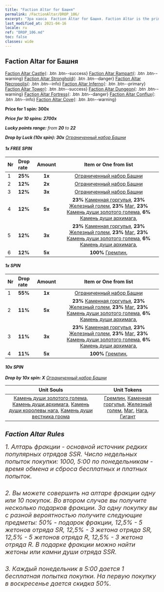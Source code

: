 ```yaml
---
title: "Faction Altar for Башня"
permalink: /FactionAltar/DROP_106/
excerpt: "Эра хаоса  Faction Altar for Башня. Faction Altar is the primary method for obtaining SSR units from the popular faction. Limited to 1,000 purchases each week. The popular faction changes at 05:00 every Monday. Purchase attempts and free purchase attempts will also reset then."
last_modified_at: 2021-04-16
locale: ru
ref: "DROP_106.md"
toc: false
classes: wide
---
```


##  Faction Altar for **Башня**

  [Faction Altar Castle](/ru/FactionAltar/DROP_101/){: .btn .btn--success} [Faction Altar Rampart](/ru/FactionAltar/DROP_102/){: .btn .btn--warning} [Faction Altar Stronghold](/ru/FactionAltar/DROP_103/){: .btn .btn--danger} [Faction Altar Necropolis](/ru/FactionAltar/DROP_104/){: .btn .btn--info} [Faction Altar Inferno](/ru/FactionAltar/DROP_105/){: .btn .btn--primary} [Faction Altar Tower](/ru/FactionAltar/DROP_106/){: .btn .btn--success} [Faction Altar Dungeon](/ru/FactionAltar/DROP_107/){: .btn .btn--warning} [Faction Altar Fortress](/ru/FactionAltar/DROP_108/){: .btn .btn--danger} [Faction Altar Conflux](/ru/FactionAltar/DROP_109/){: .btn .btn--info} [Faction Altar Cove](/ru/FactionAltar/DROP_112/){: .btn .btn--warning} 

  **Price for 1 spin: 300x** <i class="fas fa-gem"/>

  **Price for 10 spins: 2700x** <i class="fas fa-gem"/>

  **Lucky points range:** from **20** to **22**

  **Drop by Luck (10x spin): 30x** [Ограниченный набор Башни](/ru/Items/con_2110/)

####  1x FREE SPIN 

  |    Nr    |  Drop rate  |  Amount   |   Item or One from list  |
  |:---------|:------------|:---------:|:------------------------:|
  | 1 | **25%** | **1x** | [Ограниченный набор Башни](/ru/Items/con_2110/) |
  | 2 | **12%** | **2x** | [Ограниченный набор Башни](/ru/Items/con_2110/) |
  | 3 | **12%** | **3x** | [Ограниченный набор Башни](/ru/Items/con_2110/) |
  | 4 | **12%** | **5x** |  **23%** [Каменная горгулья](/ru/Items/unt_236/),  **23%** [Железный голем](/ru/Items/unt_237/),  **23%** [Маг](/ru/Items/unt_238/),  **23%** [Камень души золотого голема](/ru/Items/unt_322/),  **6%** [Камень души архимага](/ru/Items/unt_323/),  |
  | 5 | **12%** | **3x** |  **23%** [Каменная горгулья](/ru/Items/unt_236/),  **23%** [Железный голем](/ru/Items/unt_237/),  **23%** [Маг](/ru/Items/unt_238/),  **23%** [Камень души золотого голема](/ru/Items/unt_322/),  **6%** [Камень души архимага](/ru/Items/unt_323/),  |
  | 6 | **12%** | **5x** |  **100%** [Гремлин](/ru/Items/unt_235/),  |


####  1x SPIN 

  |    Nr    |  Drop rate  |  Amount   |   Item or One from list  |
  |:---------|:------------|:---------:|:------------------------:|
  | 1 | **55%** | **1x** | [Ограниченный набор Башни](/ru/Items/con_2110/) |
  | 2 | **11%** | **5x** |  **23%** [Каменная горгулья](/ru/Items/unt_236/),  **23%** [Железный голем](/ru/Items/unt_237/),  **23%** [Маг](/ru/Items/unt_238/),  **23%** [Камень души золотого голема](/ru/Items/unt_322/),  **6%** [Камень души архимага](/ru/Items/unt_323/),  |
  | 3 | **11%** | **3x** |  **23%** [Каменная горгулья](/ru/Items/unt_236/),  **23%** [Железный голем](/ru/Items/unt_237/),  **23%** [Маг](/ru/Items/unt_238/),  **23%** [Камень души золотого голема](/ru/Items/unt_322/),  **6%** [Камень души архимага](/ru/Items/unt_323/),  |
  | 4 | **11%** | **5x** |  **100%** [Гремлин](/ru/Items/unt_235/),  |


####  10x SPIN 

  **Drop by 10x spin: X** [Ограниченный набор Башни](/ru/Items/con_2110/)

  |    Unit Souls    |  Unit Tokens  |
  |:----------------:|:-------------:|
  | [Камень души золотого голема](/ru/Items/unt_322/), [Камень души архимага](/ru/Items/unt_323/), [Камень души королевы нага](/ru/Items/unt_325/), [Камень души вестника грома](/ru/Items/unt_326/) | [Гремлин](/ru/Items/unt_235/), [Каменная горгулья](/ru/Items/unt_236/), [Железный голем](/ru/Items/unt_237/), [Маг](/ru/Items/unt_238/), [Нага](/ru/Items/unt_240/), [Гигант](/ru/Items/unt_241/) |



## Faction Altar Rules

  <span style="color: #3c2a1e;font-size:20px">1. Алтарь фракции - основной источник редких популярных отрядов SSR. Число недельных попыток покупки: 1000, 5:00 по понедельникам - время обмена и сброса бесплатных и платных попыток.</span><br/>

<br/>  <span style="color: #3c2a1e;font-size:20px">2. Вы можете совершить на алтаре фракции одну или 10 покупок. Во втором случае вы получите несколько подарков фракции. За одну покупку вы с разной вероятностью получите следующие предметы: 50% - подарок фракции, 12,5% - 5 жетонов отряда SR, 12,5% - 3 жетона отряда SR, 12,5% - 5 жетонов отряда R, 12,5% - 3 жетона отряда R. В подарке фракции можно найти жетоны или камни души отряда SSR.</span>

<br/>  <span style="color: #3c2a1e;font-size:20px">3. Каждый понедельник в 5:00 дается 1 бесплатная попытка покупки. На первую покупку в воскресенье дается скидка 50%.</span><br/>

<br/>